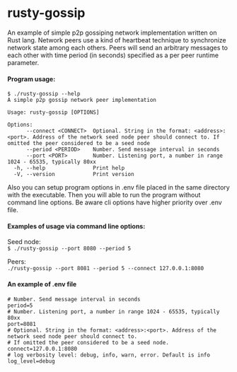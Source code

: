# rusty-gossip

An example of simple p2p gossiping network implementation written on Rust lang. Network peers use a kind of heartbeat technique to synchronize network state among each others. Peers will send an arbitrary messages to each other with time period (in seconds) specified as a per peer runtime parameter.

#### Program usage:

```
$ ./rusty-gossip --help
A simple p2p gossip network peer implementation

Usage: rusty-gossip [OPTIONS]

Options:
      --connect <CONNECT>  Optional. String in the format: <address>:<port>. Address of the network seed node peer should connect to. If omitted the peer considered to be a seed node
      --period <PERIOD>    Number. Send message interval in seconds
      --port <PORT>        Number. Listening port, a number in range 1024 - 65535, typically 80xx
  -h, --help               Print help
  -V, --version            Print version
```

Also you can setup program options in .env file placed in the same directory with the executable. Then you will able to run the program without command line options. Be aware cli options have higher priority over .env file.

#### Examples of usage via command line options:

Seed node:  
`$ ./rusty-gossip --port 8080 --period 5`

Peers:  
`./rusty-gossip --port 8081 --period 5 --connect 127.0.0.1:8080`  

#### An example of .env file

```
# Number. Send message interval in seconds
period=5
# Number. Listening port, a number in range 1024 - 65535, typically 80xx
port=8081
# Optional. String in the format: <address>:<port>. Address of the network seed node peer should connect to.
# If omitted the peer considered to be a seed node.
connect=127.0.0.1:8080
# log verbosity level: debug, info, warn, error. Default is info
log_level=debug
```
